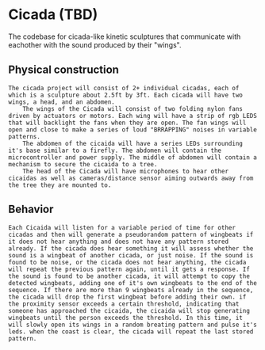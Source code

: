 # Cicada (TBD)
The codebase for cicada-like kinetic sculptures that communicate with eachother with the sound produced by their "wings".

## Physical construction
    The cicada project will consist of 2+ individual cicadas, each of which is a sculpture about 2.5ft by 3ft. Each cicada will have two wings, a head, and an abdomen.
        The wings of the Cicada will consist of two folding nylon fans driven by actuators or motors. Each wing will have a strip of rgb LEDS that will backlight the fans when they are open. The fan wings will open and close to make a series of loud "BRRAPPING" noises in variable patterns.
        The abdomen of the cicaida will have a series LEDs surrounding it's base similar to a firefly. The abdomen will contain the microcontroller and power supply. The middle of abdomen will contain a mechanism to secure the cicaida to a tree.
        The head of the Cicada will have microphones to hear other cicaidas as well as cameras/distance sensor aiming outwards away from the tree they are mounted to.

## Behavior
    Each Cicaida will listen for a variable period of time for other cicadas and then will generate a pseudorandom pattern of wingbeats if it does not hear anything and does not have any pattern stored already. If the cicada does hear something it will assess whether the sound is a wingbeat of another cicada, or just noise. If the sound is found to be noise, or the cicada does not hear anything, the cicada will repeat the previous pattern again, until it gets a response. If the sound is found to be another cicada, it will attempt to copy the detected wingbeats, adding one of it's own wingbeats to the end of the sequence. If there are more than 9 wingbeats already in the sequence, the cicada will drop the first wingbeat before adding their own. if the proximity sensor exceeds a certain threshold, indicating that someone has approached the cicaida, the cicaida will stop generating wingbeats until the person exceeds the threshold. In this time, it will slowly open its wings in a random breating pattern and pulse it's leds. when the coast is clear, the cicada will repeat the last stored pattern.